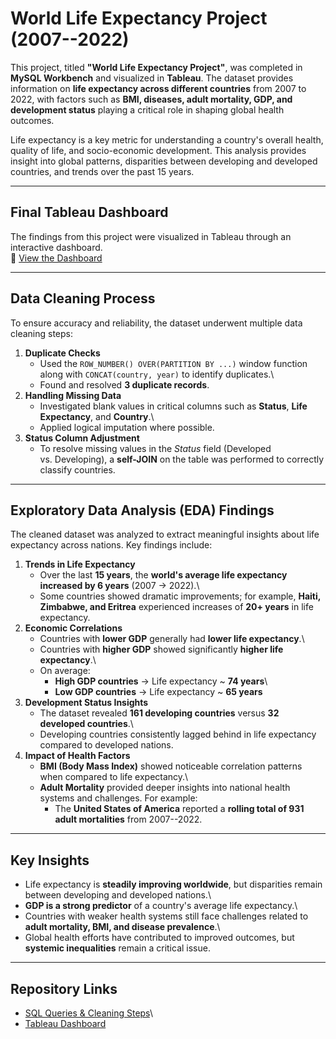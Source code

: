 # World Life Expectancy Project (2007--2022)

This project, titled **"World Life Expectancy Project"**, was completed
in **MySQL Workbench** and visualized in **Tableau**. The dataset
provides information on **life expectancy across different countries**
from 2007 to 2022, with factors such as **BMI, diseases, adult
mortality, GDP, and development status** playing a critical role in
shaping global health outcomes.

Life expectancy is a key metric for understanding a country's overall
health, quality of life, and socio-economic development. This analysis
provides insight into global patterns, disparities between developing
and developed countries, and trends over the past 15 years.

------------------------------------------------------------------------

## Final Tableau Dashboard

The findings from this project were visualized in Tableau through an
interactive dashboard.\
🔗 [View the
Dashboard](https://public.tableau.com/app/profile/elliott.earley/viz/WorldLifeExpectancyProject_17556279430760/Dashboard1)

------------------------------------------------------------------------

## Data Cleaning Process

To ensure accuracy and reliability, the dataset underwent multiple data
cleaning steps:

1.  **Duplicate Checks**
    -   Used the `ROW_NUMBER() OVER(PARTITION BY ...)` window function
        along with `CONCAT(country, year)` to identify duplicates.\
    -   Found and resolved **3 duplicate records**.
2.  **Handling Missing Data**
    -   Investigated blank values in critical columns such as
        **Status**, **Life Expectancy**, and **Country**.\
    -   Applied logical imputation where possible.
3.  **Status Column Adjustment**
    -   To resolve missing values in the *Status* field (Developed
        vs. Developing), a **self-JOIN** on the table was performed to
        correctly classify countries.

------------------------------------------------------------------------

## Exploratory Data Analysis (EDA) Findings

The cleaned dataset was analyzed to extract meaningful insights about
life expectancy across nations. Key findings include:

1.  **Trends in Life Expectancy**
    -   Over the last **15 years**, the **world's average life
        expectancy increased by 6 years** (2007 → 2022).\
    -   Some countries showed dramatic improvements; for example,
        **Haiti, Zimbabwe, and Eritrea** experienced increases of **20+
        years** in life expectancy.
2.  **Economic Correlations**
    -   Countries with **lower GDP** generally had **lower life
        expectancy**.\
    -   Countries with **higher GDP** showed significantly **higher life
        expectancy**.\
    -   On average:
        -   **High GDP countries** → Life expectancy \~ **74 years**\
        -   **Low GDP countries** → Life expectancy \~ **65 years**
3.  **Development Status Insights**
    -   The dataset revealed **161 developing countries** versus **32
        developed countries**.\
    -   Developing countries consistently lagged behind in life
        expectancy compared to developed nations.
4.  **Impact of Health Factors**
    -   **BMI (Body Mass Index)** showed noticeable correlation patterns
        when compared to life expectancy.\
    -   **Adult Mortality** provided deeper insights into national
        health systems and challenges. For example:
        -   The **United States of America** reported a **rolling total
            of 931 adult mortalities** from 2007--2022.

------------------------------------------------------------------------

## Key Insights

-   Life expectancy is **steadily improving worldwide**, but disparities
    remain between developing and developed nations.\
-   **GDP is a strong predictor** of a country's average life
    expectancy.\
-   Countries with weaker health systems still face challenges related
    to **adult mortality, BMI, and disease prevalence**.\
-   Global health efforts have contributed to improved outcomes, but
    **systemic inequalities** remain a critical issue.

------------------------------------------------------------------------

## Repository Links

-   [SQL Queries & Cleaning
    Steps](https://github.com/curlyeje/Elliott_Portfolio/tree/main/World%20Life%20Expectancy%20SQL%20Project)\
-   [Tableau
    Dashboard](https://public.tableau.com/app/profile/elliott.earley/viz/WorldLifeExpectancyProject_17556279430760/Dashboard1)
